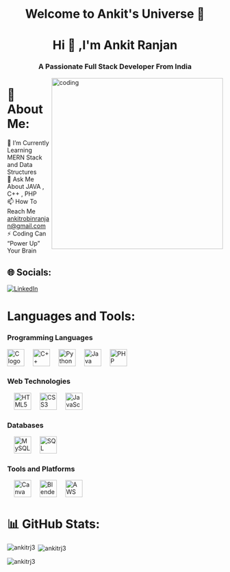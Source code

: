 <h1 align="center">Welcome to Ankit's Universe 🚀</h1>
<h1 align="center">Hi 👋 ,I'm Ankit Ranjan</h1>
<h3 align="center">A Passionate Full Stack Developer From India</h3>

<img align="right" alt="coding" width="400" src="https://miro.medium.com/v2/resize:fit:679/1*zVnWJtyGOX_kUIDm6ccCfQ.gif">


# 💫 About Me:
🌱 I’m Currently Learning MERN Stack and Data Structures <br>💬 Ask Me About JAVA , C++ , PHP<br>📫 How To Reach Me ankitrobinranjan@gmail.com<br>⚡  Coding Can “Power Up” Your Brain<br>



## 🌐 Socials:
[![LinkedIn](https://img.shields.io/badge/LinkedIn-%230077B5.svg?logo=linkedin&logoColor=white)](https://www.linkedin.com/in/ankit-ranjan-a40383221/) 

<div align="left">
  <h1>Languages and Tools:</h1>
  <h3>Programming Languages</h3>
  <img src="https://cdn.jsdelivr.net/gh/devicons/devicon/icons/c/c-original.svg" height="40" alt="C logo" />
  <img width="12" />
  <img src="https://upload.wikimedia.org/wikipedia/commons/3/32/C%2B%2B_logo.png" height="40" alt="C++ logo" />
  <img width="12" />
  <img src="https://cdn.jsdelivr.net/gh/devicons/devicon/icons/python/python-original.svg" height="40" alt="Python logo" />
  <img width="12" />
  <img src="https://cdn.jsdelivr.net/gh/devicons/devicon/icons/java/java-original.svg" height="40" alt="Java logo" />
  <img width="12" />
  <img src="https://cdn.jsdelivr.net/gh/devicons/devicon/icons/php/php-original.svg" height="40" alt="PHP logo" />

  <h3> Web Technologies</h3>
  <img width="12" />
  <img src="https://cdn.jsdelivr.net/gh/devicons/devicon/icons/html5/html5-original.svg" height="40" alt="HTML5 logo" />
  <img width="12" />
  <img src="https://cdn.jsdelivr.net/gh/devicons/devicon/icons/css3/css3-original.svg" height="40" alt="CSS3 logo" />
  <img width="12" />
  <img src="https://cdn.jsdelivr.net/gh/devicons/devicon/icons/javascript/javascript-original.svg" height="40" alt="JavaScript logo" />



  <h3>Databases </h3> 
  <img width="12" />
  <img src="https://cdn.jsdelivr.net/gh/devicons/devicon/icons/mysql/mysql-original.svg" height="40" alt="MySQL logo" />
  <img width="12" />
<img src="https://w7.pngwing.com/pngs/170/924/png-transparent-microsoft-sql-server-microsoft-azure-sql-database-microsoft-text-logo-microsoft-azure.png" height="40" alt="SQL Server logo" />





  <h3>Tools and Platforms </h3>
  <img width="12" />
  <img src="https://cdn.jsdelivr.net/gh/devicons/devicon/icons/canva/canva-original.svg" height="40" alt="Canva logo" />
  <img width="12" />
  <img src="https://cdn.jsdelivr.net/gh/devicons/devicon/icons/blender/blender-original.svg" height="40" alt="Blender logo" />
  <img width="12" />
  <img src="https://upload.wikimedia.org/wikipedia/commons/thumb/9/93/Amazon_Web_Services_Logo.svg/1024px-Amazon_Web_Services_Logo.svg.png" height="40" alt="AWS logo" />

</div>



# 📊 GitHub Stats:



<p><img align="left" src="https://github-readme-stats.vercel.app/api/top-langs?username=ankitrj3&show_icons=true&locale=en&layout=compact" alt="ankitrj3" /></p>

<p>&nbsp;<img align="center" src="https://github-readme-stats.vercel.app/api?username=ankitrj3&show_icons=true&locale=en" alt="ankitrj3" /></p>



<p><img align="center" src="https://github-readme-streak-stats.herokuapp.com/?user=ankitrj3&" alt="ankitrj3" /></p>



<!-- Proudly created with GPRM ( https://gprm.itsvg.in ) -->

